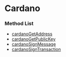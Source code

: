 # Cardano

### Method List

* [cardanoGetAddress](cardanogetaddress.md)
* [cardanoGetPublicKey](cardanogetpublickey.md)
* [cardanoSignMessage](cardanosignmessage.md)
* [cardanoSignTransaction](cardanosigntransaction.md)
